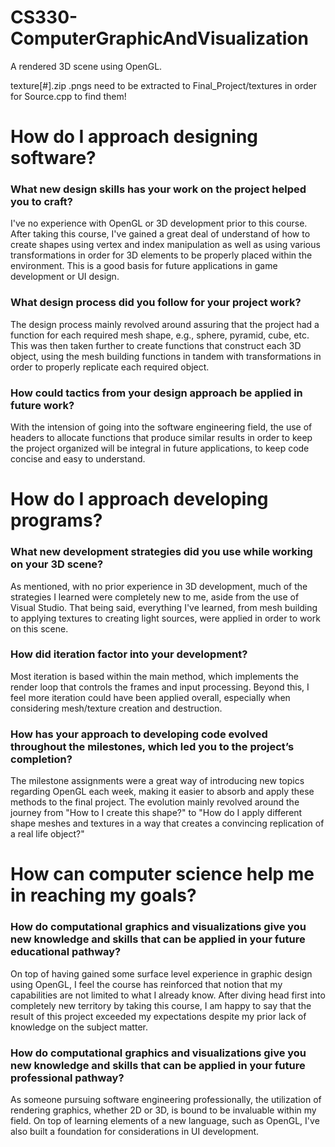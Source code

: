 # CS330-ComputerGraphicAndVisualization
A rendered 3D scene using OpenGL.

texture[#].zip .pngs need to be extracted to Final_Project/textures in order for Source.cpp to find them!

# How do I approach designing software?
### What new design skills has your work on the project helped you to craft?

I've no experience with OpenGL or 3D development prior to this course. After taking this course, I've gained a great deal of understand of how to create shapes using vertex and index manipulation as well as using various transformations in order for 3D elements to be properly placed within the environment. This is a good basis for future applications in game development or UI design.

### What design process did you follow for your project work?
The design process mainly revolved around assuring that the project had a function for each required mesh shape, e.g., sphere, pyramid, cube, etc. This was then taken further to create functions that construct each 3D object, using the mesh building functions in tandem with transformations in order to properly replicate each required object.

### How could tactics from your design approach be applied in future work?
With the intension of going into the software engineering field, the use of headers to allocate functions that produce similar results in order to keep the project organized will be integral in future applications, to keep code concise and easy to understand.

# How do I approach developing programs?
### What new development strategies did you use while working on your 3D scene?
As mentioned, with no prior experience in 3D development, much of the strategies I learned were completely new to me, aside from the use of Visual Studio. That being said, everything I've learned, from mesh building to applying textures to creating light sources, were applied in order to work on this scene.

### How did iteration factor into your development?
Most iteration is based within the main method, which implements the render loop that controls the frames and input processing. Beyond this, I feel more iteration could have been applied overall, especially when considering mesh/texture creation and destruction.

### How has your approach to developing code evolved throughout the milestones, which led you to the project’s completion?
The milestone assignments were a great way of introducing new topics regarding OpenGL each week, making it easier to absorb and apply these methods to the final project. The evolution mainly revolved around the journey from "How to I create this shape?" to "How do I apply different shape meshes and textures in a way that creates a convincing replication of a real life object?"

# How can computer science help me in reaching my goals?
### How do computational graphics and visualizations give you new knowledge and skills that can be applied in your future educational pathway?
On top of having gained some surface level experience in graphic design using OpenGL, I feel the course has reinforced that notion that my capabilities are not limited to what I already know. After diving head first into completely new territory by taking this course, I am happy to say that the result of this project exceeded my expectations despite my prior lack of knowledge on the subject matter.

### How do computational graphics and visualizations give you new knowledge and skills that can be applied in your future professional pathway?
As someone pursuing software engineering professionally, the utilization of rendering graphics, whether 2D or 3D, is bound to be invaluable within my field. On top of learning elements of a new language, such as OpenGL, I've also built a foundation for considerations in UI development.
